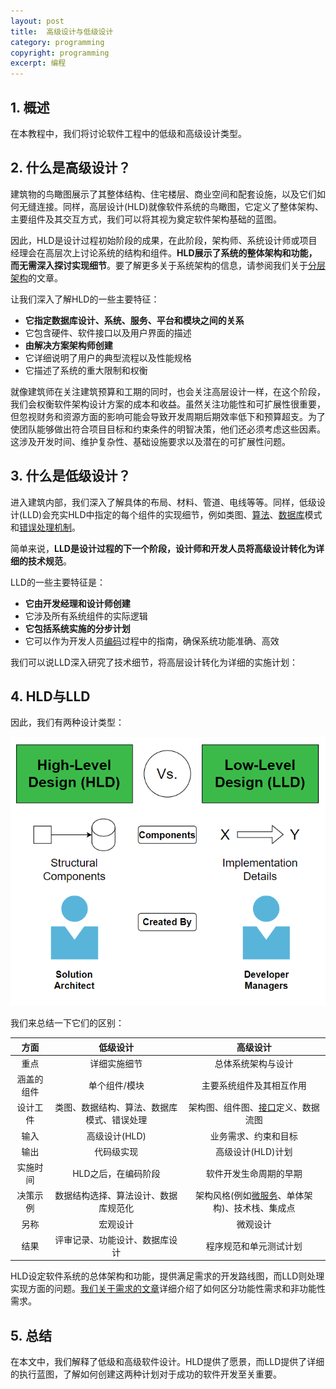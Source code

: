 ```yaml
---
layout: post
title:  高级设计与低级设计
category: programming
copyright: programming
excerpt: 编程
---
```


## 1. 概述

在本教程中，我们将讨论软件工程中的低级和高级设计类型。

## 2. 什么是高级设计？

建筑物的鸟瞰图展示了其整体结构、住宅楼层、商业空间和配套设施，以及它们如何无缝连接。同样，高层设计(HLD)就像软件系统的鸟瞰图，它定义了整体架构、主要组件及其交互方式，我们可以将其视为奠定软件架构基础的蓝图。

因此，HLD是设计过程初始阶段的成果，在此阶段，架构师、系统设计师或项目经理会在高层次上讨论系统的结构和组件。**HLD展示了系统的整体架构和功能，而无需深入探讨实现细节**。要了解更多关于系统架构的信息，请参阅我们关于[分层架构](https://www.baeldung.com/cs/layered-architecture)的文章。

让我们深入了解HLD的一些主要特征：

- **它指定数据库设计、系统、服务、平台和模块之间的关系**
- 它包含硬件、软件接口以及用户界面的描述
- **由解决方案架构师创建**
- 它详细说明了用户的典型流程以及性能规格
- 它描述了系统的重大限制和权衡

就像建筑师在关注建筑预算和工期的同时，也会关注高层设计一样，在这个阶段，我们会权衡软件架构设计方案的成本和收益。虽然关注功能性和可扩展性很重要，但忽视财务和资源方面的影响可能会导致开发周期后期效率低下和预算超支。为了使团队能够做出符合项目目标和约束条件的明智决策，他们还必须考虑这些因素。这涉及开发时间、维护复杂性、基础设施要求以及潜在的可扩展性问题。

## 3. 什么是低级设计？

进入建筑内部，我们深入了解具体的布局、材料、管道、电线等等。同样，低级设计(LLD)会充实HLD中指定的每个组件的实现细节，例如类图、[算法](https://www.baeldung.com/cs/category/algorithms)、[数据库](https://www.baeldung.com/cs/category/core-concepts/tag/databases)模式和[错误处理机制](https://www.baeldung.com/cs/exceptions-runtime-errors)。

简单来说，**LLD是设计过程的下一个阶段，设计师和开发人员将高级设计转化为详细的技术规范**。

LLD的一些主要特征是：

- **它由开发经理和设计师创建**
- 它涉及所有系统组件的实际逻辑
- **它包括系统实施的分步计划**
- 它可以作为开发人员[编码](https://www.baeldung.com/solid-principles)过程中的指南，确保系统功能准确、高效

我们可以说LLD深入研究了技术细节，将高层设计转化为详细的实施计划：

## 4. HLD与LLD

因此，我们有两种设计类型：

![](/assets/images/2025/programming/hldlld01.png)

我们来总结一下它们的区别：

|  方面   |                低级设计|                                                                                             高级设计                                                                                              |
|:-----:| :----------------------------------------: |:---------------------------------------------------------------------------------------------------------------------------------------------------------------------------------------------:|
|  重点   |                详细实施细节|                                                                                           总体系统架构与设计                                                                                           |
| 涵盖的组件 |               单个组件/模块|                                                                                         主要系统组件及其相互作用                                                                                          |
| 设计工件  | 类图、数据结构、算法、数据库模式、错误处理| 架构图、组件图、[接口](https://www.baeldung.com/cs/systems-design-interface-segregation-principle#:~:text=In%20computer%20science%2C%20an%20interface,tied%20to%20a%20specific%20implementation)定义、数据流图 |
|  输入   |              高级设计(HLD)               |                                                                                          业务需求、约束和目标                                                                                           |
|  输出   |                 代码级实现|                                                                                          高级设计(HLD)计划                                                                                          |
| 实施时间  |            HLD之后，在编码阶段|                                                                                          软件开发生命周期的早期                                                                                          |
| 决策示例  |    数据结构选择、算法设计、数据库规范化|                                                             架构风格(例如[微服务](https://www.baeldung.com/cs/microservices)、单体架构)、技术栈、集成点                                                             |
|  另称   |                  宏观设计|                                                                                             微观设计                                                                                              |
|  结果   |       评审记录、功能设计、数据库设计|                                                                                          程序规范和单元测试计划                                                                                          |

HLD设定软件系统的总体架构和功能，提供满足需求的开发路线图，而LLD则处理实现方面的问题。[我们关于需求的文章](https://www.baeldung.com/cs/requirements-functional-vs-non-functional)详细介绍了如何区分功能性需求和非功能性需求。

## 5. 总结

在本文中，我们解释了低级和高级软件设计。HLD提供了愿景，而LLD提供了详细的执行蓝图，了解如何创建这两种计划对于成功的软件开发至关重要。